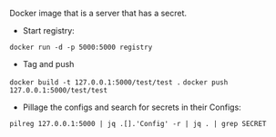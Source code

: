 Docker image that is a server that has a secret.

* Start registry:

`docker run -d -p 5000:5000 registry`

* Tag and push

`docker build -t 127.0.0.1:5000/test/test .`
`docker push 127.0.0.1:5000/test/test`

* Pillage the configs and search for secrets in their Configs:

`pilreg 127.0.0.1:5000 | jq .[].'Config' -r | jq . | grep SECRET`


